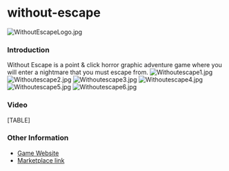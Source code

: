 # without-escape

![WithoutEscapeLogo.jpg](../.gitbook/assets/migrated\_media-WithoutEscapeLogo.jpg)

### Introduction

Without Escape is a point & click horror graphic adventure game where you will enter a nightmare that you must escape from. ![Withoutescape1.jpg](../.gitbook/assets/migrated\_media-Withoutescape1.jpg) ![Withoutescape2.jpg](../.gitbook/assets/migrated\_media-Withoutescape2.jpg) ![Withoutescape3.jpg](../.gitbook/assets/migrated\_media-Withoutescape3.jpg) ![Withoutescape4.jpg](../.gitbook/assets/migrated\_media-Withoutescape4.jpg) ![Withoutescape5.jpg](../.gitbook/assets/migrated\_media-Withoutescape5.jpg) ![Withoutescape6.jpg](../.gitbook/assets/migrated\_media-Withoutescape6.jpg)

### Video

\[TABLE]

### Other Information

* [Game Website](http://withoutescape.tales-tra.com)
* [Marketplace link](http://marketplace.xbox.com/es-ES/Product/Without-Escape/66acd000-77fe-1000-9115-d80258550ae2)
